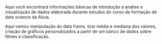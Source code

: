 Aqui você encontrará informações básicas de introdução a analise e visualização de dados elaborada durante estudos do curso de formação de data science da Alura.

Aqui vemos manipulação do data frame, tirar média e mediana dos valores, criação de gráficos personalizados a partir de um banco de dados sobre filmes e classificação.
